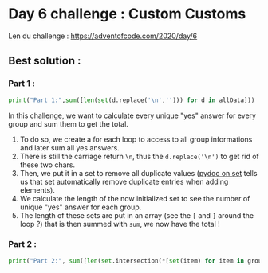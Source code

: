 # Day 6 challenge : Custom Customs

Len du challenge : https://adventofcode.com/2020/day/6

## Best solution :

### Part 1 : 

``` python
print("Part 1:",sum([len(set(d.replace('\n',''))) for d in allData]))
```

In this challenge, we want to calculate every unique "yes" answer for every group and sum them to get the total.

1. To do so, we create a for each loop to access to all group informations and later sum all yes answers.
2. There is still the carriage return `\n`, thus the `d.replace('\n')` to get rid of these two chars.
3. Then, we put it in a set to remove all duplicate values ([pydoc on set](https://docs.python.org/3/library/stdtypes.html#set) tells us that set automatically remove duplicate entries when adding elements).
4. We calculate the length of the now initialized set to see the number of unique "yes" answer for each group.
5. The length of these sets are put in an array (see the `[` and `]` around the loop ?) that is then summed with `sum`, we now have the total !

### Part 2 :

``` python
print("Part 2:", sum([len(set.intersection(*[set(item) for item in groupData])) for groupData in [d.split('\n') for d in allData]]))
```

